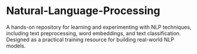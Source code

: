 # Natural-Language-Processing
A hands-on repository for learning and experimenting with NLP techniques, including text preprocessing, word embeddings, and text classification. Designed as a practical training resource for building real-world NLP models.
